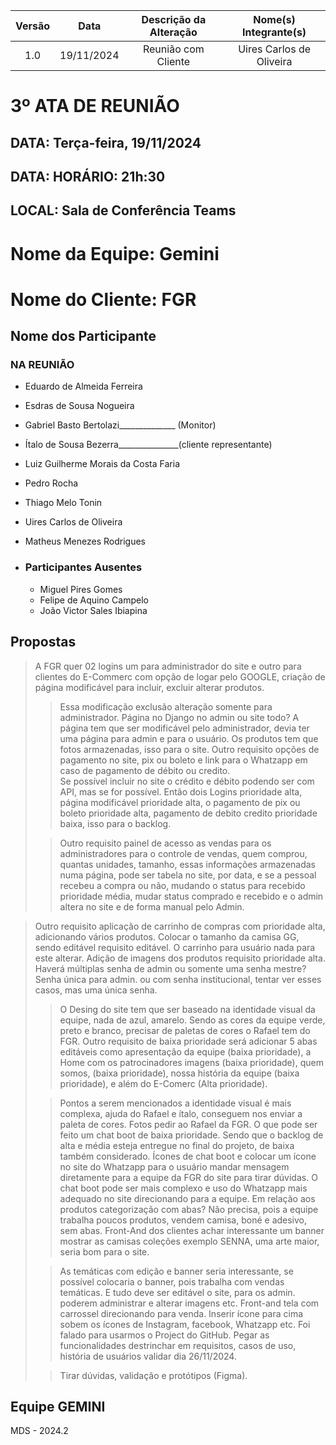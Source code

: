 | Versão | Data | Descrição da Alteração | Nome(s) Integrante(s) |
| :----: | :--: | :--------------------: | :-------------------: |
| 1.0 | 19/11/2024 | Reunião com Cliente | Uires Carlos de Oliveira |

# 3º ATA DE REUNIÃO

## DATA:    Terça-feira, 19/11/2024
## DATA:    HORÁRIO:    21h:30  
## LOCAL:   Sala de Conferência Teams

# Nome da Equipe: Gemini
# Nome do Cliente: FGR

##  Nome dos Participante

### NA REUNIÃO

* Eduardo de Almeida Ferreira
* Esdras de Sousa Nogueira
* Gabriel Basto Bertolazi______________ (Monitor)
* Ítalo de Sousa Bezerra_______________(cliente representante)
* Luiz Guilherme Morais da Costa Faria
* Pedro Rocha 
* Thiago Melo Tonin
* Uires Carlos de Oliveira
* Matheus Menezes Rodrigues

* ### Participantes Ausentes

    * Miguel Pires Gomes
    * Felipe de Aquino Campelo
    * João Victor Sales Ibiapina
    

## Propostas

>A FGR quer 02 logins um para administrador do site e outro para clientes do E-Commerc com opção de logar pelo GOOGLE, criação de página modificável para incluir, excluir alterar produtos. 
>
>> Essa modificação exclusão alteração somente para administrador. Página no Django no admin ou site todo? A página tem que ser modificável pelo administrador, devia ter uma página para admin e para o usuário. Os produtos tem que fotos armazenadas, isso para o site. Outro requisito opções de pagamento no site, pix ou boleto e link para o Whatzapp em caso de pagamento de débito ou credito.   
> Se possível incluir no site o crédito e débito podendo ser com API, mas se for possível. Então dois Logins prioridade alta, página modificável prioridade alta, o pagamento de pix ou boleto prioridade alta, pagamento de debito credito prioridade baixa, isso para o backlog.
>
>> Outro requisito painel de acesso as vendas para os administradores para o controle de vendas, quem comprou, quantas unidades, tamanho, essas informações armazenadas numa página, pode ser tabela no site, por data, e se a pessoal recebeu a compra ou não, mudando o status para recebido prioridade média, mudar status comprado e recebido e o admin altera no site e de forma manual pelo Admin.  

> Outro requisito aplicação de carrinho de compras com prioridade alta, adicionando vários produtos. Colocar o tamanho da camisa GG, sendo editável requisito editável. O carrinho para usuário nada para este alterar. Adição de imagens dos produtos requisito prioridade alta. Haverá múltiplas senha de admin ou somente uma senha mestre? Senha única para admin. ou com senha institucional, tentar ver esses casos, mas uma única senha. 
>
>> O Desing do site tem que ser baseado na identidade visual da equipe, nada de azul, amarelo. Sendo as cores da equipe verde, preto e branco, precisar de paletas de cores o Rafael tem do FGR. 
> Outro requisito de baixa prioridade será adicionar 5 abas editáveis como apresentação da equipe (baixa prioridade), a Home com os patrocinadores imagens (baixa prioridade), quem somos, (baixa prioridade), nossa história da equipe (baixa prioridade), e além do E-Comerc (Alta prioridade).
>
>> Pontos a serem mencionados a identidade visual é mais complexa, ajuda do Rafael e ítalo, conseguem nos enviar a paleta de cores. Fotos pedir ao Rafael da FGR. O que pode ser feito um chat boot de baixa prioridade. Sendo que o backlog de alta e média esteja entregue no final do projeto, de baixa também considerado. Ícones de chat boot e colocar um ícone no site do Whatzapp para o usuário mandar mensagem diretamente para a equipe da FGR do site para tirar dúvidas. 
> O chat boot pode ser mais complexo e uso do Whatzapp mais adequado no site direcionando para a equipe. Em relação aos produtos categorização com abas? Não precisa, pois a equipe trabalha poucos produtos, vendem camisa, boné e adesivo, sem abas. Front-And dos clientes achar interessante um banner mostrar as camisas coleções exemplo SENNA, uma arte maior, seria bom para o site.  
>
>>	As temáticas com edição e banner seria interessante, se possível colocaria o banner, pois trabalha com vendas temáticas. E tudo deve ser editável o site, para os admin. poderem administrar e alterar imagens etc. Front-and tela com carrossel direcionando para venda. Inserir ícone para cima sobem os ícones de Instagram, facebook, Whatzapp etc. Foi falado para usarmos o Project do GitHub. Pegar as funcionalidades destrinchar em requisitos, casos de uso, história de usuários validar dia 26/11/2024. 
>
>>Tirar dúvidas, validação e protótipos (Figma).  

## Equipe GEMINI
MDS - 2024.2
